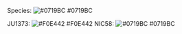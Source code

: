 Species: ![#0719BC](https://placehold.co/15x15/0719bc/0719bc.png) #0719BC

JU1373:  ![#F0E442](https://placehold.co/15x15/f0e442/f0e442.png) #F0E442
NIC58:   ![#0719BC](https://placehold.co/15x15/0719bc/0719bc.png) #0719BC
